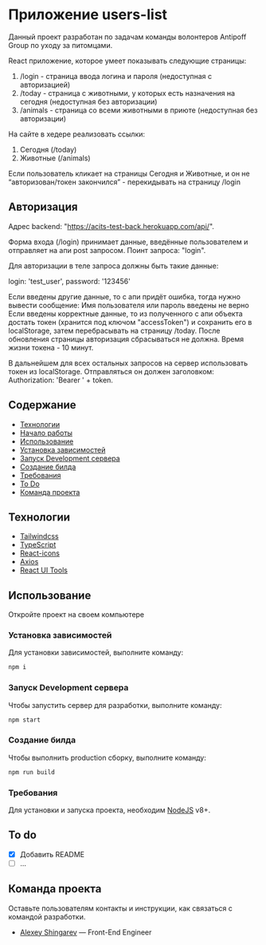 # Приложение users-list

Данный проект разработан по задачам команды волонтеров Antipoff Group по уходу за питомцами.

React приложение, которое умеет показывать следующие страницы:

1. /login - страница ввода логина и пароля (недоступная с авторизацией)
2. /today - страница с животными, у которых есть назначения на сегодня (недоступная без авторизации)
3. /animals - страница со всеми животными в приюте (недоступная без авторизации)

На сайте в хедере реализовать ссылки:

1. Сегодня (/today)
2. Животные (/animals)

Если пользователь кликает на страницы Сегодня и Животные, и он не “авторизован/токен закончился” - перекидывать на страницу /login

## Авторизация
Адрес backend: "https://acits-test-back.herokuapp.com/api/". 

Форма входа (/login) принимает данные, введённые пользователем и отправляет на апи post запросом. Поинт запроса: "login". 

Для авторизации в теле запроса должны быть такие данные:

login: 'test_user', password: '123456'

Если введены другие данные, то с апи придёт ошибка, тогда нужно вывести сообщение:
Имя пользователя или пароль введены не верно
Если введены корректные данные, то из полученного с апи объекта достать токен (хранится под ключом "accessToken") и сохранить его в localStorage, затем перебрасывать на страницу /today. 
После обновления страницы авторизация сбрасываться не должна. Время жизни токена - 10 минут.

В дальнейшем для всех остальных запросов на сервер использовать токен из localStorage. Отправляться он должен заголовком: Authorization: 'Bearer ' + token.

## Содержание

- [Технологии](#технологии)
- [Начало работы](#начало-работы)
- [Использование](#Использование)
- [Установка зависимостей](#Установка-зависимостей)
- [Запуск Development сервера](#Запуск-Development-сервера)
- [Создание билда](#Создание-билда)
- [Требования](#Требования)
- [To Do](#To-Do)
- [Команда проекта](#команда-проекта)

## Технологии

- [Tailwindcss](https://tailwindcss.com/)
- [TypeScript](https://www.typescriptlang.org/)
- [React-icons](https://react-icons.github.io/react-icons/)
- [Axios](https://axios-http.com/)
- [React UI Tools](https://mui.com/)

## Использование

Откройте проект на своем компьютере

### Установка зависимостей
Для установки зависимостей, выполните команду: 
```sh
npm i
```
### Запуск Development сервера
Чтобы запустить сервер для разработки, выполните команду:
```sh
npm start
```
### Создание билда
Чтобы выполнить production сборку, выполните команду: 
```sh
npm run build
```

### Требования
Для установки и запуска проекта, необходим [NodeJS](https://nodejs.org/) v8+.


## To do
- [x] Добавить README
- [ ] ...

## Команда проекта
Оставьте пользователям контакты и инструкции, как связаться с командой разработки.

- [Alexey Shingarev](https://t.me/alekseyshing) — Front-End Engineer
